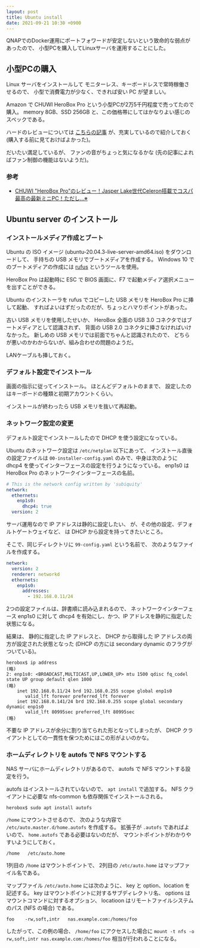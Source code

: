```yaml
---
layout: post
title: Ubuntu install
date: 2021-09-21 10:30 +0900
---
```

QNAPでのDocker運用にポートフォワードが安定しないという致命的な弱点があったので、
小型PCを購入してLinuxサーバを運用することにした。

## 小型PCの購入

Linux サーバをインストールして
モニターレス、キーボードレスで常時稼働させるので、
小型で消費電力が少なく、できれば安い PC が望ましい。

Amazon で CHUWI HeroBox Pro という小型PCが2万5千円程度で売ってたので購入。
memory 8GB、SSD 256GB と、この価格帯にしてはかなりよい感じのスペックである。

ハードのレビューについては
[こちらの記事](https://www.thun-techblog.com/index.php/blog/chuwi-herobox-pro-review-celeron-n4500/)
が、充実しているので紹介しておく (購入する前に見ておけばよかった)。

だいたい満足しているが、
ファンの音がちょっと気になるかな (先の記事によればファン制御の機能はないようだ)。

### 参考

+ [CHUWI "HeroBox Pro"のレビュー！Jasper Lake世代Celeron搭載でコスパ最高の最新ミニPC！ただし…※](https://www.thun-techblog.com/index.php/blog/chuwi-herobox-pro-review-celeron-n4500/)


## Ubuntu server のインストール

### インストールメディア作成とブート

Ubuntu の ISO イメージ
(ubuntu-20.04.3-live-server-amd64.iso)
をダウンロードして、
手持ちの USB メモリでブートメディアを作成する。
Windows 10 でのブートメディアの作成には
[rufus](https://rufus.ie/ja/)
というツールを使用。

HeroBox Pro は起動時に ESC で BIOS 画面に、F7 で起動メディア選択メニューを出すことができる。

Ubuntu のインストーラを rufus でコピーした USB メモリを HeroBox Pro に挿して起動、
すればよいはずだったのだが、ちょっとハマりポイントがあった。

古い USB メモリを使用したせいか、
HeroBox 全面の USB 3.0 コネクタではブートメディアとして認識されず、
背面の USB 2.0 コネクタに挿さなければいけなかった。
新しめの USB メモリでは前面でちゃんと認識されたので、
どちらが悪いのかわからないが、組み合わせの問題のようだ。

LANケーブルも挿しておく。

### デフォルト設定でインストール

画面の指示に従ってインストール。
ほとんどデフォルトのままで、
設定したのはキーボードの種類と初期アカウントくらい。

インストールが終わったら USB メモリを抜いて再起動。

### ネットワーク設定の変更

デフォルト設定でインストールしたので
DHCP を使う設定になっている。

Ubuntu のネットワーク設定は `/etc/netplan` 以下にあって、
インストール直後の設定ファイルは
`00-installer-config.yaml`
のみで、中身は次のように dhcp4 を使ってインターフェースの設定を行うようになっている。
enp1s0 は HeroBox Pro のネットワークインターフェースの名前。

```yaml
# This is the network config written by 'subiquity'
network:
  ethernets:
    enp1s0:
      dhcp4: true
  version: 2
```

サーバ運用なので IP アドレスは静的に設定したい、
が、その他の設定、デフォルトゲートウェイなど、
は DHCP から設定を持ってきたいところ。

そこで、同じディレクトリに `99-config.yaml` という名前で、
次のようなファイルを作成する。

```yaml
network:
  version: 2
  renderer: networkd
  ethernets:
    enp1s0:
      addresses:
        - 192.168.0.11/24
```

2つの設定ファイルは、辞書順に読み込まれるので、
ネットワークインターフェース enp1s0 に対して
dhcp4 を有効にし、かつ、IP アドレスを静的に指定した状態になる。

結果は、
静的に指定した IP アドレスと、
DHCP から取得した IP アドレスの両方が設定された状態となった
(DHCP の方には secondary dynamic のフラグがついている)。

```
herobox$ ip address
(略)
2: enp1s0: <BROADCAST,MULTICAST,UP,LOWER_UP> mtu 1500 qdisc fq_codel state UP group default qlen 1000
(略)
    inet 192.168.0.11/24 brd 192.168.0.255 scope global enp1s0
       valid_lft forever preferred_lft forever
    inet 192.168.0.141/24 brd 192.168.0.255 scope global secondary dynamic enp1s0
       valid_lft 80995sec preferred_lft 80995sec
(略)
```

不要な IP アドレスが余分に割り当てられた形となってしまったが、
DHCP クライアントとしての一貫性を保つためにはこの形がよいのかな。

### ホームディレクトリを autofs で NFS マウントする

NAS サーバにホームディレクトリがあるので、
autofs で NFS マウントする設定を行う。

autofs はインストールされていないので、
`apt install` で追加する。
NFS クライアントに必要な nfs-common も依存関係でインストールされる。

```
herobox$ sudo apt install autofs
```

`/home` にマウントさせるので、
次のような内容で
`/etc/auto.master.d/home.autofs`
を作成する。
拡張子が `.autofs` であればよいので、
`home.autofs` である必要はないのだが、
マウントポイントがわかりやすいようにしておく。

```
/home   /etc/auto.home
```

1列目の `/home` はマウントポイントで、
2列目の `/etc/auto.home` はマップファイル名である。

マップファイル `/etc/auto.home` には次のように、
key と option、location を記述する。
key はマウントポイントに対するサブディレクトリ名、
options はマウントコマンドに対するオプション、
locatioon はリモートファイルシステムのパス (NFS の場合) である。

```
foo    -rw,soft,intr   nas.example.com:/homes/foo
```

したがって、この例の場合、
`/home/foo` にアクセスした場合に
`mount -t nfs -o rw,soft,intr nas.example.com:/homes/foo`
相当が行われることになる。
